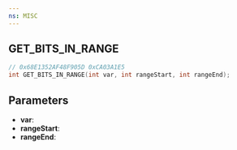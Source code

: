 ```yaml
---
ns: MISC
---
```

## GET_BITS_IN_RANGE

```c
// 0x68E1352AF48F905D 0xCA03A1E5
int GET_BITS_IN_RANGE(int var, int rangeStart, int rangeEnd);
```

## Parameters
* **var**:
* **rangeStart**:
* **rangeEnd**:

